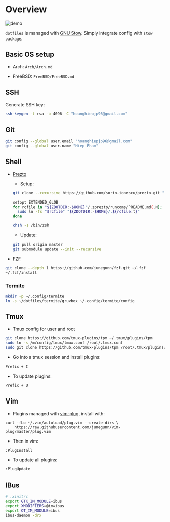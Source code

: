 # Overview

![demo](https://i.imgur.com/TakDKKE.png)

`dotfiles` is managed with [GNU Stow](https://www.gnu.org/software/stow/manual/stow.html).
Simply integrate config with `stow package`.


## Basic OS setup

+ Arch: `Arch/Arch.md`

+ FreeBSD: `FreeBSD/FreeBSD.md`


## SSH

Generate SSH key:

```sh
ssh-keygen -t rsa -b 4096 -C "hoanghiepjp96@gmail.com"
```


## Git

```sh
git config --global user.email "hoanghiepjp96@gmail.com"
git config --global user.name "Hiep Pham"
```


## Shell

* [Prezto](https://github.com/sorin-ionescu/prezto)

    + Setup:

    ```sh
    git clone --recursive https://github.com/sorin-ionescu/prezto.git "${ZDOTDIR:-$HOME}/.zprezto"

    setopt EXTENDED_GLOB
    for rcfile in "${ZDOTDIR:-$HOME}"/.zprezto/runcoms/^README.md(.N); do
      sudo ln -fs "$rcfile" "${ZDOTDIR:-$HOME}/.${rcfile:t}"
    done

    chsh -s /bin/zsh
    ```

    + Update:

    ```sh
    git pull origin master
    git submodule update --init --recursive
    ```


* [FZF](https://github.com/junegunn/fzf.git)

```sh
git clone --depth 1 https://github.com/junegunn/fzf.git ~/.fzf
~/.fzf/install
```


### Termite

```sh
mkdir -p ~/.config/termite
ln -s ~/dotfiles/termite/gruvbox ~/.config/termite/config
```


## Tmux

+ Tmux config for user and root

```sh
git clone https://github.com/tmux-plugins/tpm ~/.tmux/plugins/tpm
sudo ln -s /m/config/tmux/tmux.conf /root/.tmux.conf
sudo git clone https://github.com/tmux-plugins/tpm /root/.tmux/plugins/tpm
```

+ Go into a tmux session and install plugins:

```sh
Prefix + I
```

+ To update plugins:

```sh
Prefix + U
```


## Vim

+ Plugins managed with [vim-plug](https://github.com/junegunn/vim-plug#installation), install with:

```
curl -fLo ~/.vim/autoload/plug.vim --create-dirs \
    https://raw.githubusercontent.com/junegunn/vim-plug/master/plug.vim
```

+ Then in vim:

```sh
:PlugInstall
```

+ To update all plugins:

```sh
:PlugUpdate
```


## IBus

```sh
# .xinitrc
export GTK_IM_MODULE=ibus
export XMODIFIERS=@im=ibus
export QT_IM_MODULE=ibus
ibus-daemon -drx
```
